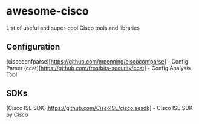 # awesome-cisco
List of useful and super-cool Cisco tools and libraries


## Configuration

(ciscoconfparse)[https://github.com/mpenning/ciscoconfparse] - Config Parser
(ccat)[https://github.com/frostbits-security/ccat] - Config Analysis Tool


## SDKs
(Cisco ISE SDK)[https://github.com/CiscoISE/ciscoisesdk] - Cisco ISE SDK by Cisco
